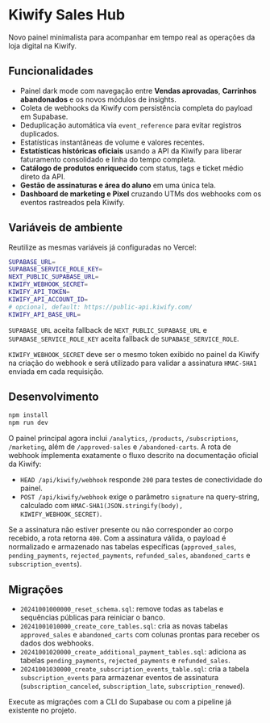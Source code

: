 # Kiwify Sales Hub

Novo painel minimalista para acompanhar em tempo real as operações da loja digital na Kiwify.

## Funcionalidades
- Painel dark mode com navegação entre **Vendas aprovadas**, **Carrinhos abandonados** e os novos módulos de insights.
- Coleta de webhooks da Kiwify com persistência completa do payload em Supabase.
- Deduplicação automática via `event_reference` para evitar registros duplicados.
- Estatísticas instantâneas de volume e valores recentes.
- **Estatísticas históricas oficiais** usando a API da Kiwify para liberar faturamento consolidado e linha do tempo completa.
- **Catálogo de produtos enriquecido** com status, tags e ticket médio direto da API.
- **Gestão de assinaturas e área do aluno** em uma única tela.
- **Dashboard de marketing e Pixel** cruzando UTMs dos webhooks com os eventos rastreados pela Kiwify.

## Variáveis de ambiente
Reutilize as mesmas variáveis já configuradas no Vercel:

```bash
SUPABASE_URL=
SUPABASE_SERVICE_ROLE_KEY=
NEXT_PUBLIC_SUPABASE_URL=
KIWIFY_WEBHOOK_SECRET=
KIWIFY_API_TOKEN=
KIWIFY_API_ACCOUNT_ID=
# opcional, default: https://public-api.kiwify.com/
KIWIFY_API_BASE_URL=
```

`SUPABASE_URL` aceita fallback de `NEXT_PUBLIC_SUPABASE_URL` e `SUPABASE_SERVICE_ROLE_KEY` aceita fallback de `SUPABASE_SERVICE_ROLE`.

`KIWIFY_WEBHOOK_SECRET` deve ser o mesmo token exibido no painel da Kiwify na criação do webhook e será utilizado para validar a assinatura `HMAC-SHA1` enviada em cada requisição.

## Desenvolvimento

```bash
npm install
npm run dev
```

O painel principal agora inclui `/analytics`, `/products`, `/subscriptions`, `/marketing`, além de `/approved-sales` e `/abandoned-carts`. A rota de webhook implementa exatamente o fluxo descrito na documentação oficial da Kiwify:

- `HEAD /api/kiwify/webhook` responde `200` para testes de conectividade do painel.
- `POST /api/kiwify/webhook` exige o parâmetro `signature` na query-string, calculado com `HMAC-SHA1(JSON.stringify(body), KIWIFY_WEBHOOK_SECRET)`.

Se a assinatura não estiver presente ou não corresponder ao corpo recebido, a rota retorna `400`. Com a assinatura válida, o payload é normalizado e armazenado nas tabelas específicas (`approved_sales`, `pending_payments`, `rejected_payments`, `refunded_sales`, `abandoned_carts` e `subscription_events`).

## Migrações

- `20241001000000_reset_schema.sql`: remove todas as tabelas e sequências públicas para reiniciar o banco.
- `20241001010000_create_core_tables.sql`: cria as novas tabelas `approved_sales` e `abandoned_carts` com colunas prontas para receber os dados dos webhooks.
- `20241001020000_create_additional_payment_tables.sql`: adiciona as tabelas `pending_payments`, `rejected_payments` e `refunded_sales`.
- `20241001030000_create_subscription_events_table.sql`: cria a tabela `subscription_events` para armazenar eventos de assinatura (`subscription_canceled`, `subscription_late`, `subscription_renewed`).

Execute as migrações com a CLI do Supabase ou com a pipeline já existente no projeto.
